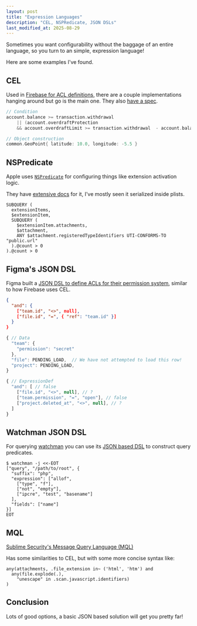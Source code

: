 ```yaml
---
layout: post
title: "Expression Languages"
description: "CEL, NSPRedicate, JSON DSLs"
last_modified_at: 2025-08-29
---
```


Sometimes you want configurability without the baggage of an entire language, so you turn to an simple, expression language!

Here are some examples I've found.

## CEL

Used in [Firebase for ACL definitions](https://firebase.google.com/docs/rules/rules-language), there are a couple implementations hanging around but go is the main one. They also [have a spec](https://github.com/google/cel-spec).

```go
// Condition
account.balance >= transaction.withdrawal
    || (account.overdraftProtection
    && account.overdraftLimit >= transaction.withdrawal  - account.balance)

// Object construction
common.GeoPoint{ latitude: 10.0, longitude: -5.5 }
```

## NSPredicate

Apple uses [`NSPredicate`](https://developer.apple.com/documentation/foundation/nspredicate) for configuring things like extension activation logic.

They have [extensive docs](https://developer.apple.com/library/archive/documentation/Cocoa/Conceptual/Predicates/Articles/pSyntax.html) for it, I've mostly seen it serialized inside plists.

```
SUBQUERY (
  extensionItems,
  $extensionItem,
  SUBQUERY (
    $extensionItem.attachments,
    $attachment,
    ANY $attachment.registeredTypeIdentifiers UTI-CONFORMS-TO "public.url"
  ).@count > 0
).@count > 0
```

## Figma's JSON DSL

Figma built a [JSON DSL to define ACLs for their permission system](https://www.figma.com/blog/how-we-rolled-out-our-own-permissions-dsl-at-figma/), similar to how Firebase uses CEL.

```json
{
  "and": {
    ["team.id", "<>", null],
    ["file.id", "=", { "ref": "team.id" }]
  }
}
```

```js
{ // Data
  "team": {
    "permission": "secret"
  },
  "file": PENDING_LOAD,  // We have not attempted to load this row!
  "project": PENDING_LOAD,
}

{ // ExpressionDef
  "and": [ // false
    ["file.id", "<>", null], // ?
    ["team.permission", "=", "open"], // false
    ["project.deleted_at", "<>", null], // ?
  ]
}
```

## Watchman JSON DSL

For querying [watchman](https://facebook.github.io/watchman) you can use its [JSON based DSL](https://facebook.github.io/watchman/docs/cmd/query) to construct query predicates.

```shell
$ watchman -j <<-EOT
["query", "/path/to/root", {
  "suffix": "php",
  "expression": ["allof",
    ["type", "f"],
    ["not", "empty"],
    ["ipcre", "test", "basename"]
  ],
  "fields": ["name"]
}]
EOT
```

## MQL

[Sublime Security's Message Query Language (MQL)](https://docs.sublime.security/docs/message-query-language)

Has some similarities to CEL, but with some more concise syntax like:

```
any(attachments, .file_extension in~ ('html', 'htm') and
  any(file.explode(.),
    "unescape" in .scan.javascript.identifiers)
)
```

## Conclusion

Lots of good options, a basic JSON based solution will get you pretty far!

